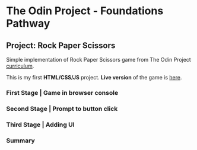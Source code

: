 # The Odin Project - Foundations Pathway
## Project: Rock Paper Scissors
Simple implementation of Rock Paper Scissors game from The Odin Project [curriculum](https://www.theodinproject.com/lessons/foundations-rock-paper-scissors).

This is my first **HTML/CSS/JS** project. **Live version** of the game is [here](https://kylieyin.github.io/rock-paper-scissors/).

### First Stage | Game in browser console


### Second Stage | Prompt to button click


### Third Stage | Adding UI 



### Summary